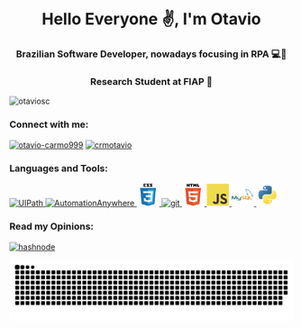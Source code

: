 <h1 align="center">Hello Everyone ✌, I'm Otavio</h1>
<h3 align="center">Brazilian Software Developer, nowadays focusing in RPA 💻🤖</h3>
<h3 align="center">Research Student at FIAP 📘</h3>

<p align="left"> <img src="https://komarev.com/ghpvc/?username=otaviosc&label=Profile%20views&color=0e75b6&style=flat" alt="otaviosc" /> </p>

<h3 align="left">Connect with me:</h3>
<p align="left">
<a href="https://linkedin.com/in/otavio-carmo999" target="blank"><img align="center" src="https://raw.githubusercontent.com/rahuldkjain/github-profile-readme-generator/master/src/images/icons/Social/linked-in-alt.svg" alt="otavio-carmo999" height="30" width="40" /></a>
<a href="https://www.hackerrank.com/crmotavio" target="blank"><img align="center" src="https://raw.githubusercontent.com/rahuldkjain/github-profile-readme-generator/master/src/images/icons/Social/hackerrank.svg" alt="crmotavio" height="30" width="40" /></a>
</p>

<h3 align="left">Languages and Tools:</h3>
<p align="left"> <a href="https://www.uipath.com" target="_blank"> <img src="https://marketplace.uipath.com/static/favicons/android-chrome-512x512.png" alt="UIPath" width="40" height="40"/> </a> <a href="https://www.automationanywhere.com" target="_blank"> <img src="https://connectoricons-prod.azureedge.net/automationanywhere/icon_1.0.1138.1579.png" alt="AutomationAnywhere" width="40" height="40"/> </a> <a href="https://www.w3schools.com/css/" target="_blank"> <img src="https://raw.githubusercontent.com/devicons/devicon/master/icons/css3/css3-original-wordmark.svg" alt="css3" width="40" height="40"/> </a> <a href="https://git-scm.com/" target="_blank"> <img src="https://www.vectorlogo.zone/logos/git-scm/git-scm-icon.svg" alt="git" width="40" height="40"/> </a> <a href="https://www.w3.org/html/" target="_blank"> <img src="https://raw.githubusercontent.com/devicons/devicon/master/icons/html5/html5-original-wordmark.svg" alt="html5" width="40" height="40"/> </a> <a href="https://developer.mozilla.org/en-US/docs/Web/JavaScript" target="_blank"> <img src="https://raw.githubusercontent.com/devicons/devicon/master/icons/javascript/javascript-original.svg" alt="javascript" width="40" height="40"/> </a> <a href="https://www.linux.org/" target="_blank"> <a href="https://www.mysql.com/" target="_blank"> <img src="https://raw.githubusercontent.com/devicons/devicon/master/icons/mysql/mysql-original-wordmark.svg" alt="mysql" width="40" height="40"/> </a> <a href="https://www.python.org" target="_blank"> <img src="https://raw.githubusercontent.com/devicons/devicon/master/icons/python/python-original.svg" alt="python" width="40" height="40"/> </a> </p>

<h3 align="left">Read my Opinions:</h3>
<p align="left">
<a href="https://carmo.hashnode.dev" target="__blank"><img align="center" src="https://cdn.hashnode.com/res/hashnode/image/upload/v1611902473383/CDyAuTy75.png?auto=compress" alt="hashnode" height="40" width="40"/></a>
  
![Snake animation](https://github.com/OtavioSC/OtavioSC/blob/output/github-contribution-grid-snake.svg)
